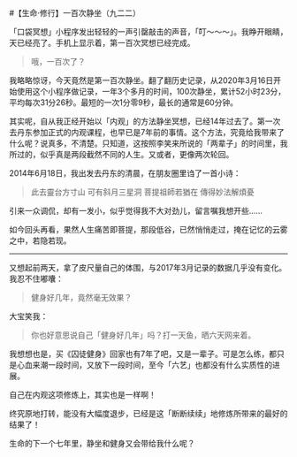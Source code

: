 #【生命⋅修行】一百次静坐（九二二）

「口袋冥想」小程序发出轻轻的一声引罄敲击的声音，「叮～～～」。我睁开眼睛，天已经亮了。手机上显示着，第一百次冥想已经完成。

> 哦，一百次了？

我略略惊讶，今天竟然是第一百次静坐。翻了翻历史记录，从2020年3月16日开始使用这个小程序做记录，一年3个多月的时间，100次静坐，累计52小时23分，平均每次31分26秒。最短的一次1分零9秒，最长的通常是60分钟。

其实呢，自从我正经开始以「内观」的方法静坐冥想，已经14年过去了。第一次去丹东参加正式的内观课程，也早已是7年前的事情。这个方法，究竟给我带来了什么呢？说真多，不清楚。只知道，这按照李笑来所说的「两辈子」的时间里，我所过的，似乎真是两段截然不同的人生。又或者，更像两次轮回。

2014年6月18日，我出发去丹东的清晨，在朋友圈里诌了一首小诗：

> 此去靈台方寸山
> 可有斜月三星洞
> 菩提祖師若猶在
> 傳得妙法解煩憂

引来一众调侃，却有一发小，似乎觉得我不大对劲儿，留言嘱我想开些……

如今回头再看，果然人生痛苦即菩提，那段低谷，已然悄悄走过，掩在记忆的云雾之中，若隐若现。

----

又想起前两天，拿了皮尺量自己的体围，与2017年3月记录的数据几乎没有变化。我忍不住嘟囔：

> 健身好几年，竟然毫无效果？

大宝笑我：

> 你也好意思说自己「健身好几年」吗？打一天鱼，晒六天网来着。

我想想也是，买《囚徒健身》回家也有7年了吧，又是一辈子。可是怎么练，都只是心血来潮一段时间，又放下一段时间，至今「六艺」也都没有什么实质性的进展。

自己在内观这项修炼上，其实也是一样啊！

终究原地打转，能没有大幅度退步，已经是这「断断续续」地修炼所带来的最好的结果了！

生命的下一个七年里，静坐和健身又会带给我什么呢？